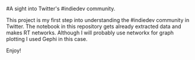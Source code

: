 #A sight into Twitter's #indiedev community.

This project is my first step into understanding the #indiedev community in Twitter. The notebook in this repository gets already extracted data and makes RT networks. Although I will probably use networkx for graph plotting I used Gephi in this case.

Enjoy!
